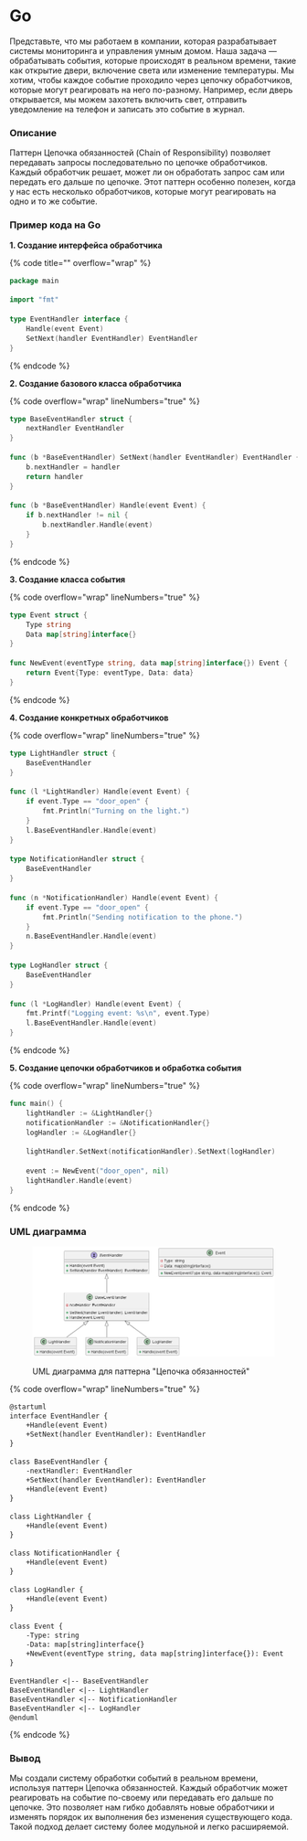# Go

Представьте, что мы работаем в компании, которая разрабатывает системы мониторинга и управления умным домом. Наша задача — обрабатывать события, которые происходят в реальном времени, такие как открытие двери, включение света или изменение температуры. Мы хотим, чтобы каждое событие проходило через цепочку обработчиков, которые могут реагировать на него по-разному. Например, если дверь открывается, мы можем захотеть включить свет, отправить уведомление на телефон и записать это событие в журнал.

### Описание

Паттерн Цепочка обязанностей (Chain of Responsibility) позволяет передавать запросы последовательно по цепочке обработчиков. Каждый обработчик решает, может ли он обработать запрос сам или передать его дальше по цепочке. Этот паттерн особенно полезен, когда у нас есть несколько обработчиков, которые могут реагировать на одно и то же событие.

### Пример кода на Go

**1. Создание интерфейса обработчика**

{% code title="" overflow="wrap" %}
```go
package main

import "fmt"

type EventHandler interface {
    Handle(event Event)
    SetNext(handler EventHandler) EventHandler
}
```
{% endcode %}

**2. Создание базового класса обработчика**

{% code overflow="wrap" lineNumbers="true" %}
```go
type BaseEventHandler struct {
    nextHandler EventHandler
}

func (b *BaseEventHandler) SetNext(handler EventHandler) EventHandler {
    b.nextHandler = handler
    return handler
}

func (b *BaseEventHandler) Handle(event Event) {
    if b.nextHandler != nil {
        b.nextHandler.Handle(event)
    }
}
```
{% endcode %}

**3. Создание класса события**

{% code overflow="wrap" lineNumbers="true" %}
```go
type Event struct {
    Type string
    Data map[string]interface{}
}

func NewEvent(eventType string, data map[string]interface{}) Event {
    return Event{Type: eventType, Data: data}
}
```
{% endcode %}

**4. Создание конкретных обработчиков**

{% code overflow="wrap" lineNumbers="true" %}
```go
type LightHandler struct {
    BaseEventHandler
}

func (l *LightHandler) Handle(event Event) {
    if event.Type == "door_open" {
        fmt.Println("Turning on the light.")
    }
    l.BaseEventHandler.Handle(event)
}

type NotificationHandler struct {
    BaseEventHandler
}

func (n *NotificationHandler) Handle(event Event) {
    if event.Type == "door_open" {
        fmt.Println("Sending notification to the phone.")
    }
    n.BaseEventHandler.Handle(event)
}

type LogHandler struct {
    BaseEventHandler
}

func (l *LogHandler) Handle(event Event) {
    fmt.Printf("Logging event: %s\n", event.Type)
    l.BaseEventHandler.Handle(event)
}
```
{% endcode %}

**5. Создание цепочки обработчиков и обработка события**

{% code overflow="wrap" lineNumbers="true" %}
```go
func main() {
    lightHandler := &LightHandler{}
    notificationHandler := &NotificationHandler{}
    logHandler := &LogHandler{}

    lightHandler.SetNext(notificationHandler).SetNext(logHandler)

    event := NewEvent("door_open", nil)
    lightHandler.Handle(event)
}
```
{% endcode %}

### UML диаграмма

<figure><img src="../../../../../.gitbook/assets/image (1) (1) (1) (1) (1) (1) (1) (1) (1) (1).png" alt=""><figcaption><p>UML диаграмма для паттерна "Цепочка обязанностей"</p></figcaption></figure>

{% code overflow="wrap" lineNumbers="true" %}
```plantuml
@startuml
interface EventHandler {
    +Handle(event Event)
    +SetNext(handler EventHandler): EventHandler
}

class BaseEventHandler {
    -nextHandler: EventHandler
    +SetNext(handler EventHandler): EventHandler
    +Handle(event Event)
}

class LightHandler {
    +Handle(event Event)
}

class NotificationHandler {
    +Handle(event Event)
}

class LogHandler {
    +Handle(event Event)
}

class Event {
    -Type: string
    -Data: map[string]interface{}
    +NewEvent(eventType string, data map[string]interface{}): Event
}

EventHandler <|-- BaseEventHandler
BaseEventHandler <|-- LightHandler
BaseEventHandler <|-- NotificationHandler
BaseEventHandler <|-- LogHandler
@enduml
```
{% endcode %}

### Вывод

Мы создали систему обработки событий в реальном времени, используя паттерн Цепочка обязанностей. Каждый обработчик может реагировать на событие по-своему или передавать его дальше по цепочке. Это позволяет нам гибко добавлять новые обработчики и изменять порядок их выполнения без изменения существующего кода. Такой подход делает систему более модульной и легко расширяемой.
